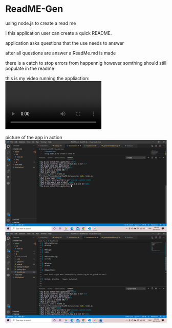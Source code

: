 # ReadME-Gen
using node.js to create a read me

I this application user can create a quick README.

application asks questions that the use needs to answer

after all questions are answer a ReadMe.md is made 

there is a catch to stop errors from happennig however 
somthing should still populate in the readme 

this is my video running the appliaction:
![Phill Video](./assets/img/video.mov)

picture of the app in action 
![App Pic](./assets/img/readmepic.png)
![App Pic with inputs](./assets/img/readmerun.png)